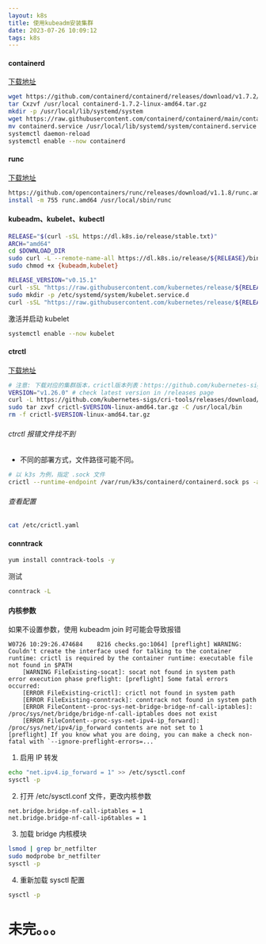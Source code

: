 ```yaml
---
layout: k8s
title: 使用kubeadm安装集群
date: 2023-07-26 10:09:12
tags: k8s
---
```


#### containerd

[下载地址](https://github.com/opencontainers/runc/releases)

```sh
wget https://github.com/containerd/containerd/releases/download/v1.7.2/containerd-1.7.2-linux-amd64.tar.gz
tar Cxzvf /usr/local containerd-1.7.2-linux-amd64.tar.gz
mkdir -p /usr/local/lib/systemd/system
wget https://raw.githubusercontent.com/containerd/containerd/main/containerd.service
mv containerd.service /usr/local/lib/systemd/system/containerd.service
systemctl daemon-reload
systemctl enable --now containerd
```

#### runc

[下载地址](https://github.com/opencontainers/runc/releases)

```sh
https://github.com/opencontainers/runc/releases/download/v1.1.8/runc.amd64
install -m 755 runc.amd64 /usr/local/sbin/runc
```

#### kubeadm、kubelet、kubectl
```sh
RELEASE="$(curl -sSL https://dl.k8s.io/release/stable.txt)"
ARCH="amd64"
cd $DOWNLOAD_DIR
sudo curl -L --remote-name-all https://dl.k8s.io/release/${RELEASE}/bin/linux/${ARCH}/{kubeadm,kubelet}
sudo chmod +x {kubeadm,kubelet}

RELEASE_VERSION="v0.15.1"
curl -sSL "https://raw.githubusercontent.com/kubernetes/release/${RELEASE_VERSION}/cmd/kubepkg/templates/latest/deb/kubelet/lib/systemd/system/kubelet.service" | sed "s:/usr/bin:${DOWNLOAD_DIR}:g" | sudo tee /etc/systemd/system/kubelet.service
sudo mkdir -p /etc/systemd/system/kubelet.service.d
curl -sSL "https://raw.githubusercontent.com/kubernetes/release/${RELEASE_VERSION}/cmd/kubepkg/templates/latest/deb/kubeadm/10-kubeadm.conf" | sed "s:/usr/bin:${DOWNLOAD_DIR}:g" | sudo tee /etc/systemd/system/kubelet.service.d/10-kubeadm.conf
```

激活并启动 kubelet
```sh
systemctl enable --now kubelet
```

#### ctrctl

[下载地址](https://github.com/kubernetes-sigs/cri-tools/releases)

```sh
# 注意: 下载对应的集群版本，crictl版本列表：https://github.com/kubernetes-sigs/cri-tools/tags
VERSION="v1.26.0" # check latest version in /releases page
curl -L https://github.com/kubernetes-sigs/cri-tools/releases/download/$VERSION/crictl-${VERSION}-linux-amd64.tar.gz --output crictl-${VERSION}-linux-amd64.tar.gz
sudo tar zxvf crictl-$VERSION-linux-amd64.tar.gz -C /usr/local/bin
rm -f crictl-$VERSION-linux-amd64.tar.gz
```

###### ctrctl 报错文件找不到
* 不同的部署方式，文件路径可能不同。

```sh
# 以 k3s 为例，指定 .sock 文件
crictl --runtime-endpoint /var/run/k3s/containerd/containerd.sock ps -a
```

###### 查看配置
```sh
cat /etc/crictl.yaml
```

#### conntrack

```sh
yum install conntrack-tools -y
```

测试
```sh
conntrack -L
```

#### 内核参数

如果不设置参数，使用 kubeadm join 时可能会导致报错
```log
W0726 10:29:26.474684    8216 checks.go:1064] [preflight] WARNING: Couldn't create the interface used for talking to the container runtime: crictl is required by the container runtime: executable file not found in $PATH
	[WARNING FileExisting-socat]: socat not found in system path
error execution phase preflight: [preflight] Some fatal errors occurred:
	[ERROR FileExisting-crictl]: crictl not found in system path
	[ERROR FileExisting-conntrack]: conntrack not found in system path
	[ERROR FileContent--proc-sys-net-bridge-bridge-nf-call-iptables]: /proc/sys/net/bridge/bridge-nf-call-iptables does not exist
	[ERROR FileContent--proc-sys-net-ipv4-ip_forward]: /proc/sys/net/ipv4/ip_forward contents are not set to 1
[preflight] If you know what you are doing, you can make a check non-fatal with `--ignore-preflight-errors=...`
```

1. 启用 IP 转发
```sh
echo "net.ipv4.ip_forward = 1" >> /etc/sysctl.conf
sysctl -p
```

2. 打开 /etc/sysctl.conf 文件，更改内核参数
   
```
net.bridge.bridge-nf-call-iptables = 1
net.bridge.bridge-nf-call-ip6tables = 1
```

3. 加载 bridge 内核模块
```sh
lsmod | grep br_netfilter
sudo modprobe br_netfilter
sysctl -p
```

4. 重新加载 sysctl 配置

```sh
sysctl -p
```


# 未完。。。